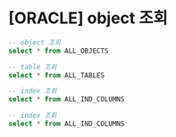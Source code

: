 
# [ORACLE] object 조회

```sql 
-- object 조회
select * from ALL_OBJECTS
```

```sql 
-- table 조회
select * from ALL_TABLES
```

```sql 
-- index 조회
select * from ALL_IND_COLUMNS
```

```sql 
-- index 조회
select * from ALL_IND_COLUMNS
```


<!--stackedit_data:
eyJoaXN0b3J5IjpbLTkwNzk5NzIxOF19
-->